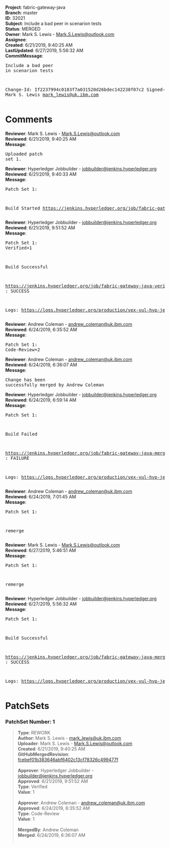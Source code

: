 <strong>Project</strong>: fabric-gateway-java<br><strong>Branch</strong>: master<br><strong>ID</strong>: 32021<br><strong>Subject</strong>: Include a bad peer in scenarion tests<br><strong>Status</strong>: MERGED<br><strong>Owner</strong>: Mark S. Lewis - Mark.S.Lewis@outlook.com<br><strong>Assignee</strong>:<br><strong>Created</strong>: 6/21/2019, 9:40:25 AM<br><strong>LastUpdated</strong>: 6/27/2019, 5:56:32 AM<br><strong>CommitMessage</strong>:<br><pre>Include a bad peer in scenarion tests

Change-Id: If2237994c0183f7a031520d26bdec142238f07c2
Signed-off-by: Mark S. Lewis <mark_lewis@uk.ibm.com>
</pre><h1>Comments</h1><strong>Reviewer</strong>: Mark S. Lewis - Mark.S.Lewis@outlook.com<br><strong>Reviewed</strong>: 6/21/2019, 9:40:25 AM<br><strong>Message</strong>: <pre>Uploaded patch set 1.</pre><strong>Reviewer</strong>: Hyperledger Jobbuilder - jobbuilder@jenkins.hyperledger.org<br><strong>Reviewed</strong>: 6/21/2019, 9:40:33 AM<br><strong>Message</strong>: <pre>Patch Set 1:

Build Started https://jenkins.hyperledger.org/job/fabric-gateway-java-verify-x86_64/101/</pre><strong>Reviewer</strong>: Hyperledger Jobbuilder - jobbuilder@jenkins.hyperledger.org<br><strong>Reviewed</strong>: 6/21/2019, 9:51:52 AM<br><strong>Message</strong>: <pre>Patch Set 1: Verified+1

Build Successful 

https://jenkins.hyperledger.org/job/fabric-gateway-java-verify-x86_64/101/ : SUCCESS

Logs: https://logs.hyperledger.org/production/vex-yul-hyp-jenkins-3/fabric-gateway-java-verify-x86_64/101</pre><strong>Reviewer</strong>: Andrew Coleman - andrew_coleman@uk.ibm.com<br><strong>Reviewed</strong>: 6/24/2019, 6:35:52 AM<br><strong>Message</strong>: <pre>Patch Set 1: Code-Review+2</pre><strong>Reviewer</strong>: Andrew Coleman - andrew_coleman@uk.ibm.com<br><strong>Reviewed</strong>: 6/24/2019, 6:36:07 AM<br><strong>Message</strong>: <pre>Change has been successfully merged by Andrew Coleman</pre><strong>Reviewer</strong>: Hyperledger Jobbuilder - jobbuilder@jenkins.hyperledger.org<br><strong>Reviewed</strong>: 6/24/2019, 6:59:14 AM<br><strong>Message</strong>: <pre>Patch Set 1:

Build Failed 

https://jenkins.hyperledger.org/job/fabric-gateway-java-merge-x86_64/55/ : FAILURE

Logs: https://logs.hyperledger.org/production/vex-yul-hyp-jenkins-3/fabric-gateway-java-merge-x86_64/55</pre><strong>Reviewer</strong>: Andrew Coleman - andrew_coleman@uk.ibm.com<br><strong>Reviewed</strong>: 6/24/2019, 7:01:45 AM<br><strong>Message</strong>: <pre>Patch Set 1:

remerge</pre><strong>Reviewer</strong>: Mark S. Lewis - Mark.S.Lewis@outlook.com<br><strong>Reviewed</strong>: 6/27/2019, 5:46:51 AM<br><strong>Message</strong>: <pre>Patch Set 1:

remerge</pre><strong>Reviewer</strong>: Hyperledger Jobbuilder - jobbuilder@jenkins.hyperledger.org<br><strong>Reviewed</strong>: 6/27/2019, 5:56:32 AM<br><strong>Message</strong>: <pre>Patch Set 1:

Build Successful 

https://jenkins.hyperledger.org/job/fabric-gateway-java-merge-x86_64/57/ : SUCCESS

Logs: https://logs.hyperledger.org/production/vex-yul-hyp-jenkins-3/fabric-gateway-java-merge-x86_64/57</pre><h1>PatchSets</h1><h3>PatchSet Number: 1</h3><blockquote><strong>Type</strong>: REWORK<br><strong>Author</strong>: Mark S. Lewis - mark_lewis@uk.ibm.com<br><strong>Uploader</strong>: Mark S. Lewis - Mark.S.Lewis@outlook.com<br><strong>Created</strong>: 6/21/2019, 9:40:25 AM<br><strong>GitHubMergedRevision</strong>: [fcebef01b383646abf6402c13cf78326c499477f](https://github.com/hyperledger/fabric-gateway-java/commit/fcebef01b383646abf6402c13cf78326c499477f)<br><br><strong>Approver</strong>: Hyperledger Jobbuilder - jobbuilder@jenkins.hyperledger.org<br><strong>Approved</strong>: 6/21/2019, 9:51:52 AM<br><strong>Type</strong>: Verified<br><strong>Value</strong>: 1<br><br><strong>Approver</strong>: Andrew Coleman - andrew_coleman@uk.ibm.com<br><strong>Approved</strong>: 6/24/2019, 6:35:52 AM<br><strong>Type</strong>: Code-Review<br><strong>Value</strong>: 1<br><br><strong>MergedBy</strong>: Andrew Coleman<br><strong>Merged</strong>: 6/24/2019, 6:36:07 AM<br><br></blockquote>
